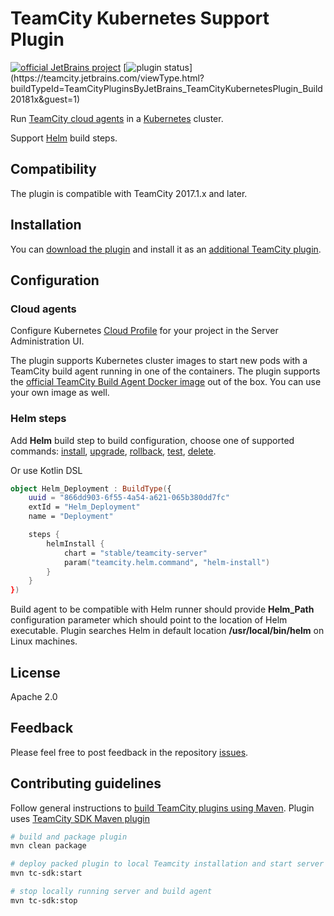 # TeamCity Kubernetes Support Plugin
[![official JetBrains project](http://jb.gg/badges/official.svg)](https://plugins.jetbrains.com/plugin/9818-kubernetes-cloud-support)
[![plugin status](https://teamcity.jetbrains.com/app/rest/builds/buildType:(id:TeamCityPluginsByJetBrains_TeamCityKubernetesPlugin_Build)/statusIcon.svg)](https://teamcity.jetbrains.com/viewType.html?buildTypeId=TeamCityPluginsByJetBrains_TeamCityKubernetesPlugin_Build20181x&guest=1)

Run [TeamCity cloud agents](https://confluence.jetbrains.com/display/TCD10/TeamCity+Integration+with+Cloud+Solutions) in a [Kubernetes](https://kubernetes.io/) cluster. 

Support [Helm](https://docs.helm.sh/) build steps.

## Compatibility

The plugin is compatible with TeamCity 2017.1.x and later.

## Installation

You can [download the plugin](https://teamcity.jetbrains.com/guestAuth/app/rest/builds/buildType:TeamCityPluginsByJetBrains_TeamCityKubernetesPlugin_Build20172x,tags:release/artifacts/content/teamcity-kubernetes-plugin.zip) and install it as an [additional TeamCity plugin](https://www.jetbrains.com/help/teamcity/?Installing+Additional+Plugins).

## Configuration

### Cloud agents

Configure Kubernetes [Cloud Profile](https://confluence.jetbrains.com/display/TCD10/Agent+Cloud+Profile#AgentCloudProfile-ConfiguringCloudProfile) for your project in the Server Administration UI.

The plugin supports Kubernetes cluster images to start new pods with a TeamCity build agent running in one of the containers. The plugin supports the [official TeamCity Build Agent Docker image](https://hub.docker.com/r/jetbrains/teamcity-agent) out of the box. You can use your own image as well.

### Helm steps

Add **Helm** build step to build configuration, choose one of supported commands: [install](https://docs.helm.sh/helm/#helm-install), [upgrade](https://docs.helm.sh/helm/#helm-upgrade), [rollback](https://docs.helm.sh/helm/#helm-rollback), [test](https://docs.helm.sh/helm/#helm-test), [delete](https://docs.helm.sh/helm/#helm-delete). 

Or use Kotlin DSL

```kotlin
object Helm_Deployment : BuildType({
    uuid = "866dd903-6f55-4a54-a621-065b380dd7fc"
    extId = "Helm_Deployment"
    name = "Deployment"

    steps {
        helmInstall {
            chart = "stable/teamcity-server"
            param("teamcity.helm.command", "helm-install")
        }
    }
})
```

Build agent to be compatible with Helm runner should provide **Helm_Path** configuration parameter which should point to the location of Helm executable. 
Plugin searches Helm in default location **/usr/local/bin/helm** on Linux machines.

## License

Apache 2.0

## Feedback

Please feel free to post feedback in the repository [issues](https://github.com/JetBrains/teamcity-kubernetes-plugin/issues).

## Contributing guidelines

Follow general instructions to [build TeamCity plugins using Maven](https://confluence.jetbrains.com/display/TCD10/Developing+Plugins+Using+Maven).
Plugin uses [TeamCity SDK Maven plugin](https://github.com/JetBrains/teamcity-sdk-maven-plugin)

``` bash
# build and package plugin
mvn clean package

# deploy packed plugin to local Teamcity installation and start server and build agent
mvn tc-sdk:start

# stop locally running server and build agent
mvn tc-sdk:stop
```
